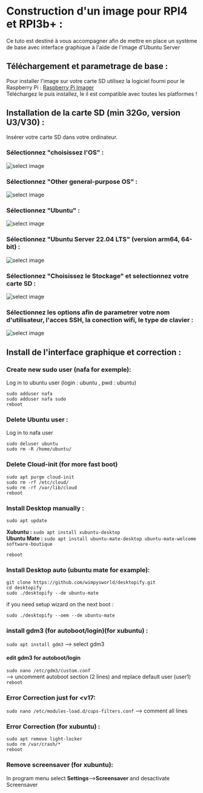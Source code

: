 # Construction d'un image pour RPI4 et RPI3b+ :   

Ce tuto est destiné à vous accompagner afin de mettre en place un système de base avec interface graphique à l'aide de l'image d'Ubuntu Server 

## Téléchargement et parametrage de base :

Pour installer l'image sur votre carte SD utilisez la logiciel fourni pour le Raspberry Pi :
[Raspberry Pi Imager](https://www.raspberrypi.org/software/)   
Téléchargez le puis installez, le il est compatible avec toutes les platformes !

## Installation de la carte SD (min 32Go, version U3/V30) :

Insérer votre carte SD dans votre ordinateur.   

### Sélectionnez "choisissez l'OS" :   
![select image](https://github.com/Patrick-81/NAFABox/raw/master/doc/rpi_install_1.JPG)

### Sélectionnez "Other general-purpose OS" :   
![select image](https://github.com/Patrick-81/NAFABox/raw/master/doc/rpi_install_2.JPG)

### Sélectionnez "Ubuntu" :   
![select image](https://github.com/Patrick-81/NAFABox/raw/master/doc/rpi_install_3.JPG)

### Sélectionnez "Ubuntu Server 22.04 LTS" (version arm64, 64-bit) :   
![select image](https://github.com/Patrick-81/NAFABox/raw/master/doc/rpi_install_4.JPG)

### Sélectionnez "Choisissez le Stockage" et selectionnez votre carte SD :   
![select image](https://github.com/Patrick-81/NAFABox/raw/master/doc/rpi_install_5.JPG)

### Sélectionnez les options afin de parametrer votre nom d'utilisateur, l'acces SSH, la conection wifi, le type de clavier :   
![select image](https://github.com/Patrick-81/NAFABox/raw/master/doc/rpi_install_6.JPG)


## Install de l'interface graphique et correction :

### Create new sudo user (nafa for exemple):

Log in to ubuntu user (login : ubuntu , pwd : ubuntu)

`sudo adduser nafa`   
`sudo adduser nafa sudo`   
`reboot`

### Delete Ubuntu user :

Log in to nafa user

`sudo deluser ubuntu`   
`sudo rm -R /home/ubuntu/`

### Delete Cloud-init  (for more fast boot)

`sudo apt purge cloud-init`   
`sudo rm -rf /etc/cloud/`   
`sudo rm -rf /var/lib/cloud`   
`reboot`

### Install Desktop manually :

`sudo apt update`  
 
__Xubuntu :__ `sudo apt install xubuntu-desktop`  
__Ubuntu Mate :__ `sudo apt install ubuntu-mate-desktop ubuntu-mate-welcome software-boutique` 
  
`reboot`

### Install Desktop auto (ubuntu mate for example):

`git clone https://github.com/wimpysworld/desktopify.git`   
`cd desktopify`   
`sudo ./desktopify --de ubuntu-mate`   

if you need setup wizard on the next boot : 

`sudo ./desktopify --oem --de ubuntu-mate`

### install gdm3 (for autoboot/login)(for xubuntu) :

`sudo apt install gdm3` --> select gdm3

#### edit gdm3 for autoboot/login
`sudo nano /etc/gdm3/custom.conf`   
--> uncomment autoboot section (2 lines) and replace default user (user1)  
`reboot`


### Error Correction just for <v17:    
`sudo nano /etc/modules-load.d/cups-filters.conf` --> comment all lines   

### Error Correction (for xubuntu) :    
`sudo apt remove light-locker`   
`sudo rm /var/crash/*`   
`reboot`

### Remove screensaver (for xubuntu):

In program menu select **Settings**-->**Screensaver** and desactivate Screensaver
